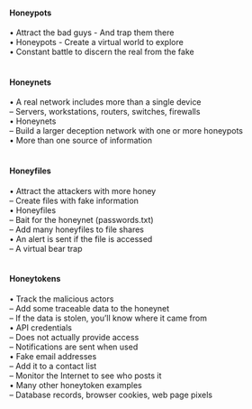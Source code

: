 ####  Honeypots  

• Attract the bad guys - And trap them there  
• Honeypots - Create a virtual world to explore  
• Constant battle to discern the real from the fake  
<br>


####  Honeynets  

• A real network includes more than a single device  
– Servers, workstations, routers, switches, firewalls  
• Honeynets  
– Build a larger deception network with one or more honeypots  
• More than one source of information  
<br>


####  Honeyfiles  

• Attract the attackers with more honey  
– Create files with fake information  
• Honeyfiles  
– Bait for the honeynet (passwords.txt)  
– Add many honeyfiles to file shares  
• An alert is sent if the file is accessed  
– A virtual bear trap  
<br>


####  Honeytokens  

• Track the malicious actors  
– Add some traceable data to the honeynet  
– If the data is stolen, you’ll know where it came from  
• API credentials  
– Does not actually provide access  
– Notifications are sent when used  
• Fake email addresses  
– Add it to a contact list  
– Monitor the Internet to see who posts it  
• Many other honeytoken examples  
– Database records, browser cookies, web page pixels  
